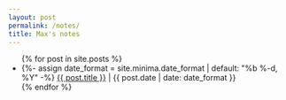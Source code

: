 ```yaml
---
layout: post
permalink: /notes/
title: Max's notes
---
```


<ul>
  {% for post in site.posts %}
    <li>
      {%- assign date_format = site.minima.date_format | default: "%b %-d, %Y" -%}
      <a href="{{ post.url }}">{{ post.title }}</a> | <span class="post-meta">{{ post.date | date: date_format }}</span>
    </li>
  {% endfor %}
</ul>
